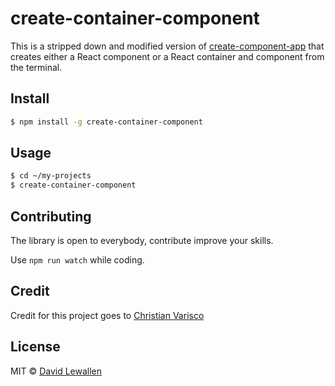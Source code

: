 # create-container-component
This is a stripped down and modified version of [create-component-app](https://github.com/CVarisco/create-component-app) that creates either a React component or a React container and component from the terminal.
## Install

```sh
$ npm install -g create-container-component
```

## Usage

```sh
$ cd ~/my-projects
$ create-container-component
```

## Contributing
The library is open to everybody, contribute improve your skills.

Use `npm run watch` while coding.

## Credit
Credit for this project goes to [Christian Varisco](https://github.com/CVarisco)

## License

MIT © [David Lewallen](https://github.com/davidlewallen)
